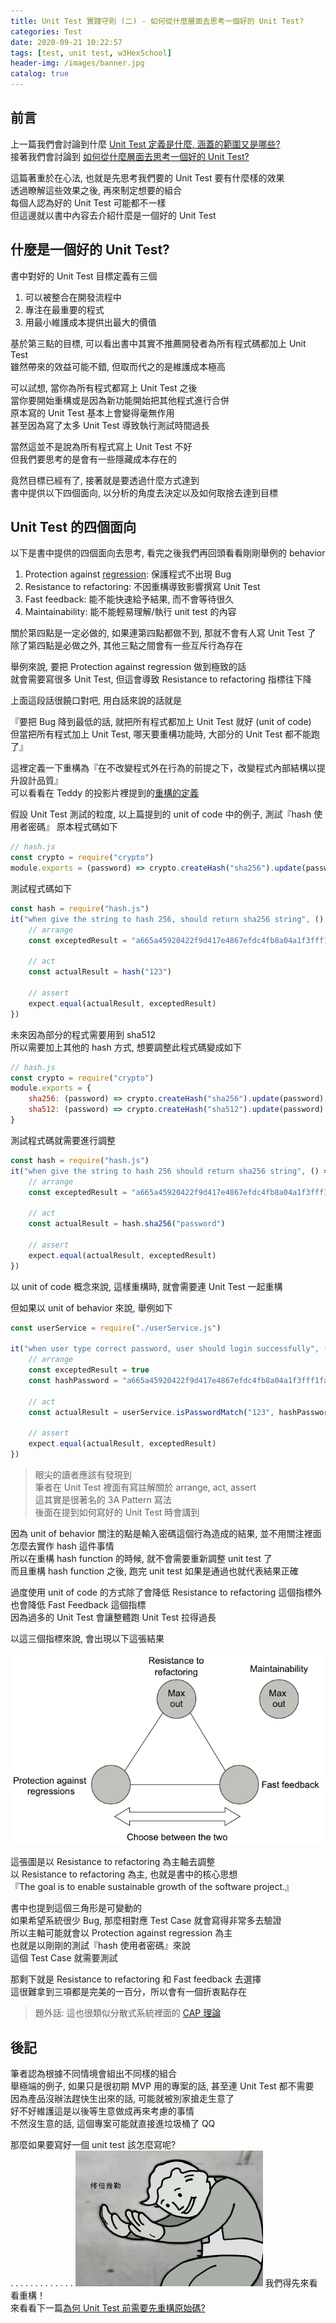 ```yaml
---
title: Unit Test 實踐守則 (二) - 如何從什麼層面去思考一個好的 Unit Test?
categories: Test
date: 2020-09-21 10:22:57
tags: [test, unit test, w3HexSchool]
header-img: /images/banner.jpg
catalog: true
---
```


## 前言

上一篇我們會討論到什麼 [Unit Test 定義是什麼, 涵蓋的範圍又是哪些?](/2020/09/14/unit-test-best-practice-part-1/)  
接著我們會討論到 [如何從什麼層面去思考一個好的 Unit Test?](/2020/09/21/unit-test-best-practice-part-2/)

這篇著重於在心法, 也就是先思考我們要的 Unit Test 要有什麼樣的效果  
透過瞭解這些效果之後, 再來制定想要的組合  
每個人認為好的 Unit Test 可能都不一樣  
但這邊就以書中內容去介紹什麼是一個好的 Unit Test  

## 什麼是一個好的 Unit Test?

書中對好的 Unit Test 目標定義有三個  
1. 可以被整合在開發流程中
2. 專注在最重要的程式
3. 用最小維護成本提供出最大的價值

基於第三點的目標, 可以看出書中其實不推薦開發者為所有程式碼都加上 Unit Test  
雖然帶來的效益可能不錯, 但取而代之的是維護成本極高  

可以試想, 當你為所有程式都寫上 Unit Test 之後  
當你要開始重構或是因為新功能開始把其他程式進行合併  
原本寫的 Unit Test 基本上會變得毫無作用  
甚至因為寫了太多 Unit Test 導致執行測試時間過長  

當然這並不是說為所有程式寫上 Unit Test 不好  
但我們要思考的是會有一些隱藏成本存在的  

竟然目標已經有了, 接著就是要透過什麼方式達到  
書中提供以下四個面向, 以分析的角度去決定以及如何取捨去達到目標  

## Unit Test 的四個面向

以下是書中提供的四個面向去思考, 看完之後我們再回頭看看剛剛舉例的 behavior  
1. Protection against [regression](https://en.wikipedia.org/wiki/Software_regression): 保護程式不出現 Bug
2. Resistance to refactoring: 不因重構導致影響撰寫 Unit Test
3. Fast feedback: 能不能快速給予結果, 而不會等待很久
4. Maintainability: 能不能輕易理解/執行 unit test 的內容

關於第四點是一定必做的, 如果連第四點都做不到, 那就不會有人寫 Unit Test 了  
除了第四點是必做之外, 其他三點之間會有一些互斥行為存在  

舉例來說, 要把 Protection against regression 做到極致的話  
就會需要寫很多 Unit Test, 但這會導致 Resistance to refactoring 指標往下降  

上面這段話很饒口對吧, 用白話來說的話就是  

『要把 Bug 降到最低的話, 就把所有程式都加上 Unit Test 就好 (unit of code)  
但當把所有程式加上 Unit Test, 哪天要重構功能時, 大部分的 Unit Test 都不能跑了』

這裡定義一下重構為『在不改變程式外在行為的前提之下，改變程式內部結構以提升設計品質』  
可以看看在 Teddy 的投影片裡提到的[重構的定義](https://www.slideshare.net/teddysoft/ss-238494517?fbclid=IwAR3zNqIevurDkP0pz3FbidPNgYG1wsO7YcatIIUoKf6KRtXsp_xDTYZzFp4)  

假設 Unit Test 測試的粒度, 以上篇提到的 unit of code 中的例子, 測試『hash 使用者密碼』
原本程式碼如下
```js
// hash.js
const crypto = require("crypto")
module.exports = (password) => crypto.createHash("sha256").update(password).digest("hex")
```

測試程式碼如下  
```js
const hash = require("hash.js")
it("when give the string to hash 256, should return sha256 string", () => {
    // arrange
    const exceptedResult = "a665a45920422f9d417e4867efdc4fb8a04a1f3fff1fa07e998e86f7f7a27ae3"
    
    // act		
    const actualResult = hash("123")

    // assert
    expect.equal(actualResult, exceptedResult)
})
```

未來因為部分的程式需要用到 sha512  
所以需要加上其他的 hash 方式, 想要調整此程式碼變成如下  
```js
// hash.js
const crypto = require("crypto")
module.exports = {
    sha256: (password) => crypto.createHash("sha256").update(password).digest("hex"),
    sha512: (password) => crypto.createHash("sha512").update(password).digest("hex")
}
```

測試程式碼就需要進行調整  
```js
const hash = require("hash.js")
it("when give the string to hash 256 should return sha256 string", () => {
    // arrange
    const exceptedResult = "a665a45920422f9d417e4867efdc4fb8a04a1f3fff1fa07e998e86f7f7a27ae3"
    
    // act
    const actualResult = hash.sha256("password")

    // assert
    expect.equal(actualResult, exceptedResult)
})
```
以 unit of code 概念來說, 這樣重構時, 就會需要連 Unit Test 一起重構  

但如果以 unit of behavior 來說, 舉例如下  
```js
const userService = require("./userService.js")

it("when user type correct password, user should login successfully", () => {
    // arrange
    const exceptedResult = true
    const hashPassword = "a665a45920422f9d417e4867efdc4fb8a04a1f3fff1fa07e998e86f7f7a27ae3"
    
    // act
    const actualResult = userService.isPasswordMatch("123", hashPassword)

    // assert
    expect.equal(actualResult, exceptedResult)
})
```

> 眼尖的讀者應該有發現到  
> 筆者在 Unit Test 裡面有寫註解關於 arrange, act, assert  
> 這其實是很著名的 3A Pattern 寫法  
> 後面在提到如何寫好的 Unit Test 時會講到  

因為 unit of behavior 關注的點是輸入密碼這個行為造成的結果, 並不用關注裡面怎麼去實作 hash 這件事情  
所以在重構 hash function 的時候, 就不會需要重新調整 unit test 了  
而且重構 hash function 之後, 跑完 unit test 如果是通過也就代表結果正確  

過度使用 unit of code 的方式除了會降低 Resistance to refactoring 這個指標外  
也會降低 Fast Feedback 這個指標  
因為過多的 Unit Test 會讓整體跑 Unit Test 拉得過長  

以這三個指標來說, 會出現以下這張結果  

![](/images/unit-test/unit-test-best-practice-02.png)

這張圖是以 Resistance to refactoring 為主軸去調整    
以 Resistance to refactoring 為主, 也就是書中的核心思想  
『The goal is to enable sustainable growth of the software project.』  

書中也提到這個三角形是可變動的  
如果希望系統很少 Bug, 那麼相對應 Test Case 就會寫得非常多去驗證  
所以主軸可能就會以 Protection against regression 為主  
也就是以剛剛的測試『hash 使用者密碼』來說  
這個 Test Case 就需要測試  

那剩下就是 Resistance to refactoring 和 Fast feedback 去選擇  
這很難拿到三項都是完美的一百分，所以會有一個折衷點存在  

> 題外話: 這也很類似分散式系統裡面的 [CAP 理論](https://zh.wikipedia.org/zh-hant/CAP%E5%AE%9A%E7%90%86)

## 後記

筆者認為根據不同情境會組出不同樣的組合  
舉極端的例子, 如果只是很初期 MVP 用的專案的話, 甚至連 Unit Test 都不需要  
因為產品沒辦法趕快生出來的話, 可能就被別家搶走生意了   
好不好維護這是以後等生意做成再來考慮的事情  
不然沒生意的話, 這個專案可能就直接進垃圾桶了 QQ  

那麼如果要寫好一個 unit test 該怎麼寫呢?  
.
.
.
.
.
.
.
.
.
.
.
.
.
<img src="/images/wait.png" style="margin: 0" width=300 />
我們得先來看看重構！  
來看看下一篇[為何 Unit Test 前需要先重構原始碼? ](/2020/09/28/unit-test-best-practice-part-3/)  